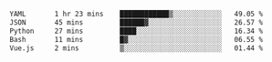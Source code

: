 <!--START_SECTION:waka-->

```txt
YAML       1 hr 23 mins    ████████████▒░░░░░░░░░░░░   49.05 %
JSON       45 mins         ██████▓░░░░░░░░░░░░░░░░░░   26.57 %
Python     27 mins         ████░░░░░░░░░░░░░░░░░░░░░   16.34 %
Bash       11 mins         █▓░░░░░░░░░░░░░░░░░░░░░░░   06.55 %
Vue.js     2 mins          ▒░░░░░░░░░░░░░░░░░░░░░░░░   01.44 %
```

<!--END_SECTION:waka-->
